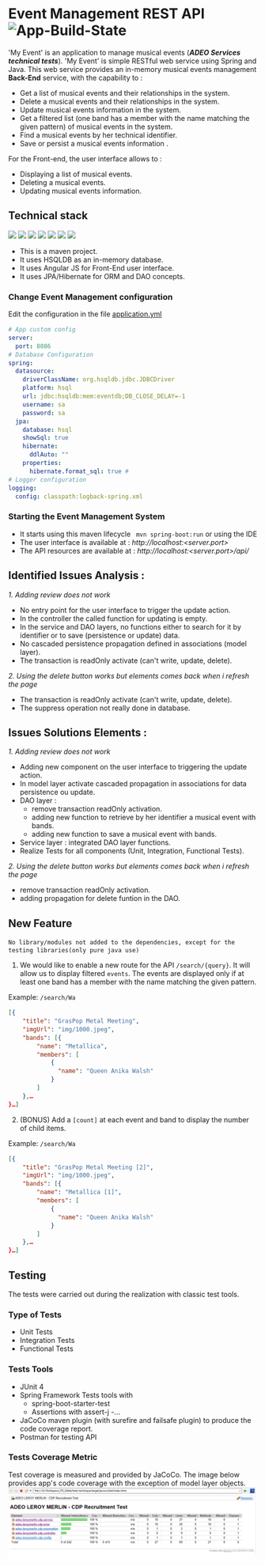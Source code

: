# Event Management REST API ![App-Build-State](https://img.shields.io/badge/build-success-brightgreen.svg?branch=master)

'My Event' is an application to manage musical events (_**ADEO Services technical tests**_).
'My Event' is simple RESTful web service using Spring and Java. 
This web service provides an in-memory musical events management **Back-End** service, with the capability to :
- Get a list of musical events and their relationships in the system.
- Delete a musical events and their relationships in the system.
- Update musical events information in the system.
- Get a filtered list (one band has a member with the name matching the given pattern) of musical events in the system.
- Find a musical events by her technical identifier.
- Save or persist a musical events information .

For the Front-end, the user interface allows to :
- Displaying  a list of musical events. 
- Deleting a musical events.
- Updating musical events information.


## Technical stack
![](https://img.shields.io/badge/Java_8-✓-blue.svg)
![](https://img.shields.io/badge/Maven-✓-blue.svg)
![](https://img.shields.io/badge/Spring_boot-✓-blue.svg)
![](https://img.shields.io/badge/Jpa-✓-blue.svg)
![](https://img.shields.io/badge/Hibernate-✓-blue.svg)
![](https://img.shields.io/badge/HSQLDB-✓-blue.svg)
![](https://img.shields.io/badge/Angular_JS-✓-blue.svg)

- This is a maven project.
- It uses HSQLDB as an in-memory database.
- It uses Angular JS for Front-End user interface.
- It uses JPA/Hibernate for ORM and DAO concepts.

### Change Event Management configuration
Edit the configuration in the file [application.yml](/tests-technique/src/main/resources/application.yml)
```yml
# App custom config
server:
  port: 8086
# Database Configuration
spring:
  datasource:
    driverClassName: org.hsqldb.jdbc.JDBCDriver
    platform: hsql
    url: jdbc:hsqldb:mem:eventdb;DB_CLOSE_DELAY=-1 
    username: sa
    password: sa
  jpa:
    database: hsql
    showSql: true
    hibernate:
      ddlAuto: ""
    properties: 
      hibernate.format_sql: true #
# Logger configuration
logging:
  config: classpath:logback-spring.xml
```
### Starting the Event Management System

- It starts using this maven lifecycle ``` mvn spring-boot:run``` or using the IDE
- The user interface is available at : _http://localhost:<server.port>_
- The API resources are available at : _http://localhost:<server.port>/api/_ 


## Identified Issues Analysis :

_1. Adding review does not work_
- No entry point for the user interface to trigger the update action.
- In the controller the called function for updating is empty.
- In the service and DAO layers, no functions either to search for it by identifier or to save (persistence or update) data.
- No cascaded persistence propagation defined in associations (model layer).
- The transaction is readOnly activate (can't write, update, delete).

_2. Using the delete button works but elements comes back when i refresh the page_ 
- The transaction is readOnly activate (can't write, update, delete).
- The suppress operation not really done in database.


## Issues Solutions Elements :

_1. Adding review does not work_
- Adding new component on the user interface to triggering the update action.
- In model layer activate cascaded propagation in associations for data persistence ou update.
- DAO layer : 
	- remove transaction readOnly activation.
	- adding new function to retrieve by her identifier a musical event with bands.
	- adding new function to save a musical event with bands.
- Service layer : integrated DAO layer functions. 
- Realize Tests for all components (Unit, Integration, Functional Tests).

_2. Using the delete button works but elements comes back when i refresh the page_ 
- remove transaction readOnly activation.
- adding propagation for delete funtion in the DAO.


## New Feature
```
No library/modules not added to the dependencies, except for the testing libraries(only pure java use)
```

1. We would like to enable a new route for the API `/search/{query}`. It will allow us
to display filtered `events`.
The events are displayed only if at least one band has a member with the name matching the given
pattern.

Example: `/search/Wa`
```json
[{
    "title": "GrasPop Metal Meeting",
    "imgUrl": "img/1000.jpeg",
    "bands": [{
        "name": "Metallica",
        "members": [
            {
              "name": "Queen Anika Walsh"
            }
        ]
    },…
}…]
```

2. (BONUS) Add a `[count]` at each event and band 
to display the number of child items.

Example: `/search/Wa`
```json
[{
    "title": "GrasPop Metal Meeting [2]",
    "imgUrl": "img/1000.jpeg",
    "bands": [{
        "name": "Metallica [1]",
        "members": [
            {
              "name": "Queen Anika Walsh"
            }
        ]
    },…
}…]
```

## Testing
The tests were carried out during the realization with classic test tools.

### Type of Tests
- Unit Tests
- Integration Tests
- Functional Tests

### Tests Tools
- JUnit 4
- Spring Framework Tests tools with
	- spring-boot-starter-test
	- Assertions with assert-j
	-...
- JaCoCo maven plugin (with surefire and failsafe plugin) to produce the code coverage report.
- Postman for testing API

### Tests Coverage Metric
Test coverage is measured and provided by JaCoCo. The image below provides app's code coverage with the exception of model layer objects.
![JaCoCo Tests Coverage Report](./docs/tests_coverage_report.png "JaCoCo Tests Coverage Report")

